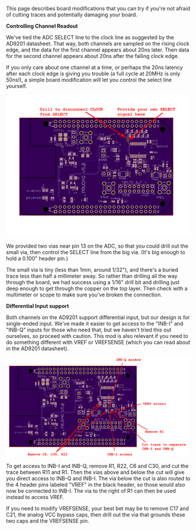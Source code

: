 This page describes board modifications that you can try if you're not afraid of cutting traces and potentially damaging your board.

**Controlling Channel Readout**

We've tied the ADC SELECT line to the clock line as suggested by the AD9201 datasheet.  That way, both channels are sampled on the rising clock edge, and the data for the first channel appears about 20ns later.  Then data for the second channel appears about 20ns after the falling clock edge.

If you only care about one channel at a time, or perhaps the 20ns latency after each clock edge is giving you trouble (a full cycle at 20MHz is only 50ns!), a simple board modification will let you control the select line yourself.

![Channel Readout Modification Diagram](channel_readout_modification.png?raw=true "Modifying the board for channel readout control")

We provided two vias near pin 13 on the ADC, so that you could drill out the small via, then control the SELECT line from the big via.  (It's big enough to hold a 0.100" header pin.)

The small via is tiny (less than 1mm, around 1/32"), and there's a buried trace less than half a millimeter away.  So rather than drilling all the way through the board, we had success using a 1/16" drill bit and drilling just deep enough to get through the copper on the top layer.  Then check with a multimeter or scope to make sure you've broken the connection.

**Differential Input support**

Both channels on the AD9201 support differential input, but our design is for single-ended input.  We've made it easier to get access to the "INB-I" and "INB-Q" inputs for those who need that, but we haven't tried this out ourselves, so proceed with caution.  This mod is also relevant if you need to do something different with VREF or VREFSENSE (which you can read about in the AD9201 datasheet).

![Differential Input Modification Diagram](differential_input_modification.png?raw=true "Modifying the board for differential input")

To get access to INB-I and INB-Q, remove R1, R22, C6 and C30, and cut the trace between R11 and R1.  Then the vias above and below the cut will give you direct access to INB-Q and INB-I.  The via below the cut is also routed to the 4 header pins labeled "VREF" in the black header, so those would also now be connected to INB-I.  The via to the right of R1 can then be used instead to access VREF.

If you need to modify VREFSENSE, your best bet may be to remove C17 and C21, the analog VCC bypass caps, then drill out the via that grounds these two caps and the VREFSENSE pin.
